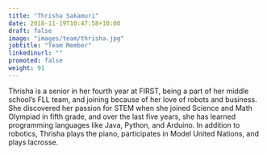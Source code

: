 ```yaml
---
title: "Thrisha Sakamuri"
date: 2018-11-19T10:47:58+10:00
draft: false
image: "images/team/thrisha.jpg"
jobtitle: "Team Member"
linkedinurl: ""
promoted: false
weight: 91
---
```


Thrisha is a senior in her fourth year at FIRST, being a part of her middle school’s FLL team, and joining because of her love of robots and business. She discovered her passion for STEM when she joined Science and Math Olympiad in fifth grade, and over the last five years, she has learned programming languages like Java, Python, and Arduino. In addition to robotics, Thrisha plays the piano, participates in Model United Nations, and plays lacrosse.

